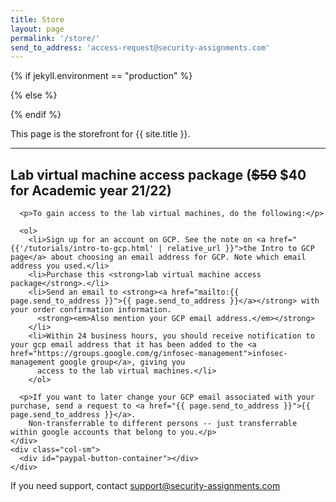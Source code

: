 ```yaml
---
title: Store
layout: page
permalink: '/store/'
send_to_address: 'access-request@security-assignments.com'
---
```



{% if jekyll.environment == "production" %}
<!-- live client id  -->
<script src="https://www.paypal.com/sdk/js?client-id=AUEsnSYbdrbOdYz8pzZU0ude32jv6JSvP1Uf9nNW0PzEbp3-VDXzAOFAoFQdPtkoytkiJ5sUwwZ6xirc&enable-funding=venmo&currency=USD"></script>
{% else %}
<!-- sandbox client id  -->
<script src="https://www.paypal.com/sdk/js?client-id=ATO5KjQC9-FA8iiRDD3Zl2WE4L3paJRaM3_6xX8XKmDvjW-SDVkrSbmgZpr6WoQnBU5oxPtMdzBg9CeL&enable-funding=venmo&currency=USD"></script>
{% endif %}


This page is the storefront for {{ site.title }}.

---


<h2>Lab virtual machine access package (<del>$50</del> $40 for Academic year 21/22)</h2>

<div class="container">
  <div class="row">
    <div class="col-sm">

      <p>To gain access to the lab virtual machines, do the following:</p>

      <ol>
        <li>Sign up for an account on GCP. See the note on <a href="{{'/tutorials/intro-to-gcp.html' | relative_url }}">the Intro to GCP page</a> about choosing an email address for GCP. Note which email address you used.</li>
        <li>Purchase this <strong>lab virtual machine access package</strong>.</li>
        <li>Send an email to <strong><a href="mailto:{{ page.send_to_address }}">{{ page.send_to_address }}</a></strong> with your order confirmation information.
          <strong><em>Also mention your GCP email address.</em></strong>
        </li>
        <li>Within 24 business hours, you should receive notification to your gcp email address that it has been added to the <a href="https://groups.google.com/g/infosec-management">infosec-management google group</a>, giving you
          access to the lab virtual machines.</li>
        </ol>

      <p>If you want to later change your GCP email associated with your purchase, send a request to <a href="{{ page.send_to_address }}">{{ page.send_to_address }}</a>.
        Non-transferrable to different persons -- just transferrable within google accounts that belong to you.</p>
    </div>
    <div class="col-sm">
      <div id="paypal-button-container"></div>
    </div>
  </div>
</div>

If you need support, contact <a href="mailto:support@security-assignments.com">support@security-assignments.com</a>


<!-- Add the checkout buttons, set up the order and approve the order -->
<script>
function initPayPalButton() {
  paypal.Buttons({
    createOrder: function(data, actions) {
      return actions.order.create({
        purchase_units: [{
          description: "Access to security-assignments.com lab virtual machines on GCP",
          amount: {
            value: '40.00'
          }
        }]
      });
    },
    onApprove: function(data, actions) {
      return actions.order.capture().then(function(orderData) {
        // Full available details
        console.log('Capture result', orderData, JSON.stringify(orderData, null, 2));

        let paypal_id = orderData.purchase_units[0].payments.captures[0].id;

        // Show a success message within this page, e.g.
        const element = document.getElementById('paypal-button-container');
        element.innerHTML = '';
        let inner_html = `
          <div class='alert alert-success'>
            <h3>Thank you for your payment!</h3>

            <p>Your paypal transaction id is: <strong>${paypal_id}</strong></p>

            <p>Forward your paypal transaction confirmation email to <a href="{{ page.send_to_address }}">{{ page.send_to_address }}</a>.
            <strong>In your message, also specify your GCP email address.</strong>
          </div>
        `;

        element.innerHTML = inner_html;

        // Or go to another URL:  actions.redirect('thank_you.html');
      });
    },

    onError: function(err) {
      console.log(err);
    }
  }).render('#paypal-button-container'); // Display payment options on your web page
}
initPayPalButton();
</script>


<div id="smart-button-container">
  <div style="text-align: center;">
    <div id="paypal-button-container"></div>
  </div>
</div>
